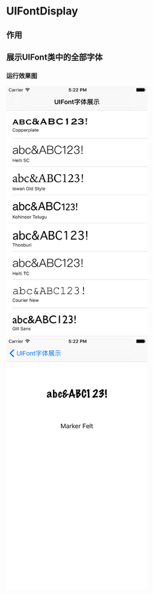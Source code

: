 # UIFontDisplay
## 作用
## 展示UIFont类中的全部字体
### 运行效果图
<img src="https://github.com/huashanbayern/UIFontDisplay/blob/master/运行效果图1.png" width = "375" height = "667" alt="运行效果图1" bgcolor = "red" align=center /></br>
<img src="https://github.com/huashanbayern/UIFontDisplay/blob/master/运行效果图2.png" width = "375" height = "667" alt="运行效果图2" align=center />

